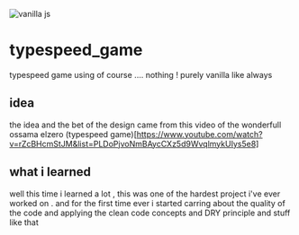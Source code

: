 ![vanilla js](https://res.cloudinary.com/practicaldev/image/fetch/s--5nuecTWU--/c_imagga_scale,f_auto,fl_progressive,h_900,q_auto,w_1600/https://dev-to-uploads.s3.amazonaws.com/i/s46drgig8xugiyqt8zxp.png)

# typespeed_game
typespeed game using of course .... nothing ! purely vanilla like always 

## idea
the idea and the bet of the design came from this video of the wonderfull ossama elzero (typespeed game)[https://www.youtube.com/watch?v=rZcBHcmStJM&list=PLDoPjvoNmBAycCXz5d9WvqlmykUIys5e8]

## what i learned
well this time i learned a lot , this was one of the hardest project i've ever worked on . and for the first time ever i started carring about the quality of the code and applying the clean code concepts and DRY principle and stuff like that

